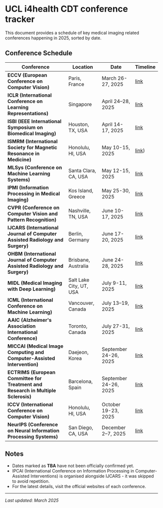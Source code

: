 # UCL i4health CDT conference tracker

This document provides a schedule of key medical imaging related conferences happening in 2025, sorted by date.

## Conference Schedule

| Conference | Location | Date | Timeline |
|------------|----------|------|----------|
| **ECCV (European Conference on Computer Vision)** | Paris, France | March 26-27, 2025 | [link](https://iser.org.in/conf/index.php?id=2781046) |
| **ICLR (International Conference on Learning Representations)** | Singapore | April 24–28, 2025 | [link](https://www.iclr.cc/Conferences/2025) |
| **ISBI (IEEE International Symposium on Biomedical Imaging)** | Houston, TX, USA | April 14-17, 2025 | [link](https://biomedicalimaging.org/2025/) |
| **ISMRM (International Society for Magnetic Resonance in Medicine)** | Honolulu, HI, USA | May 10-15, 2025 | [link](https://www.ismrm.org/25m/)) |
| **MLSys (Conference on Machine Learning Systems)** | Santa Clara, CA, USA | May 12-15, 2025 | [link](https://mlsys.org/Conferences/2025/Dates) |
| **IPMI (Information Processing in Medical Imaging)** | Kos Island, Greece | May 25-30, 2025 | [link](https://ipmi2025.org/) |
| **CVPR (Conference on Computer Vision and Pattern Recognition)** | Nashville, TN, USA | June 10-17, 2025 | [link](https://cvpr.thecvf.com/Conferences/2025/Dates) |
| **IJCARS (International Journal of Computer Assisted Radiology and Surgery)** | Berlin, Germany | June 17-20, 2025 | [link](https://cars-int.org/authors-information/) |
| **OHBM (International Journal of Computer Assisted Radiology and Surgery)** | Brisbane, Australia | June 24-28, 2025 | [link](https://www.humanbrainmapping.org/i4a/pages/index.cfm?pageid=4229) |
| **MIDL (Medical Imaging with Deep Learning)** | Salt Lake City, UT, USA | July 9-11, 2025 | [link](https://2025.midl.io/dates) |
| **ICML (International Conference on Machine Learning)** | Vancouver, Canada | July 13–19, 2025 | [link](https://icml.cc/Conferences/2025/Dates) |
| **AAIC (Alzheimer's Association International Conference)** | Toronto, Canada | July 27-31, 2025 | [link](https://aaic.alz.org/) |
| **MICCAI (Medical Image Computing and Computer-Assisted Intervention)** | Daejeon, Korea  | September 24-26, 2025 | [link](https://conferences.miccai.org/2025/en/IMPORTANT-DATES.html) |
| **ECTRIMS (European Committee for Treatment and Research in Multiple Sclerosis)** | Barcelona, Spain | September 24-26, 2025 | [link](https://ectrims.eu/ectrims2025/) |
| **ICCV (International Conference on Computer Vision)** | Honolulu, HI, USA | October 19-23, 2025 | [link](https://iccv.thecvf.com/Conferences/2025/Dates/) |
| **NeurIPS (Conference on Neural Information Processing Systems)** | San Diego, CA, USA | December 2–7, 2025 | [link](https://neurips.cc/Conferences/2025/Dates) |

## Notes
- Dates marked as **TBA** have not been officially confirmed yet.
- IPCAI (International Conference on Information Processing in Computer-Assisted Interventions) is organised alongside IJCARS - it was skipped to avoid repetition.
- For the latest details, visit the official websites of each conference.

---
_Last updated: March 2025_
